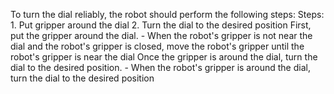 To turn the dial reliably, the robot should perform the following steps:
    Steps:  1. Put gripper around the dial  2. Turn the dial to the desired position
    First, put the gripper around the dial.
    - When the robot's gripper is not near the dial and the robot's gripper is closed, move the robot's gripper until the robot's gripper is near the dial
    Once the gripper is around the dial, turn the dial to the desired position.
    - When the robot's gripper is around the dial, turn the dial to the desired position